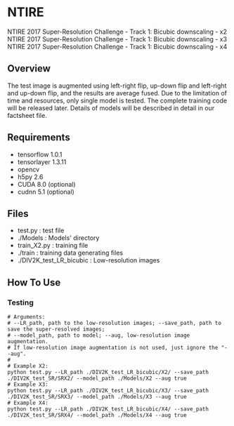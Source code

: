 # NTIRE
NTIRE 2017 Super-Resolution Challenge - Track 1: Bicubic downscaling - x2   
NTIRE 2017 Super-Resolution Challenge - Track 1: Bicubic downscaling - x3   
NTIRE 2017 Super-Resolution Challenge - Track 1: Bicubic downscaling - x4   

## Overview
The test image is augmented using left-right flip, up-down flip and left-right and up-down flip, and the results are average fused. 
Due to the limitation of time and resources, only single model is tested. The complete training code will be released later. Details of models will be described in detail in our factsheet file. 

## Requirements
- tensorflow 1.0.1
- tensorlayer 1.3.11
- opencv
- h5py 2.6
- CUDA 8.0 (optional)
- cudnn 5.1 (optional)

## Files
- test.py : test file
- ./Models : Models' directory
- train_X2.py : training file
- ./train : training data generating files
- ./DIV2K_test_LR_bicubic : Low-resolution images

## How To Use

### Testing
```shell
# Arguments:
# --LR_path, path to the low-resolution images; --save_path, path to save the super-resolved images;   
# --model_path, path to model; --aug, low-resolution image augmentation.
# If low-resolution image augmentation is not used, just ignore the "--aug".
# 
# Example X2:
python test.py --LR_path ./DIV2K_test_LR_bicubic/X2/ --save_path ./DIV2K_test_SR/SRX2/ --model_path ./Models/X2 --aug true
# Example X3:
python test.py --LR_path ./DIV2K_test_LR_bicubic/X3/ --save_path ./DIV2K_test_SR/SRX3/ --model_path ./Models/X3 --aug true
# Example X4:
python test.py --LR_path ./DIV2K_test_LR_bicubic/X4/ --save_path ./DIV2K_test_SR/SRX4/ --model_path ./Models/X4 --aug true
```
# 


